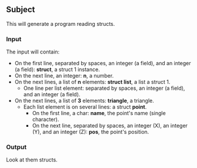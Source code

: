 ## Subject

This will generate a program reading structs.

### Input

The input will contain:

- On the first line, separated by spaces, an integer (a field), and an integer
  (a field): **struct**, a struct 1 instance.
- On the next line, an integer: **n**, a number.
- On the next lines, a list of **n** elements: **struct list**, a list a struct
  1.
    - One line per list element: separated by spaces, an integer (a field), and
      an integer (a field).
- On the next lines, a list of **3** elements: **triangle**, a triangle.
    - Each list element is on several lines: a struct **point**.
        - On the first line, a char: **name**, the point's name (single
          character).
        - On the next line, separated by spaces, an integer (X), an integer
          (Y), and an integer (Z): **pos**, the point's position.

### Output

Look at them structs.
